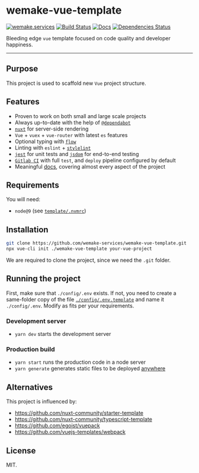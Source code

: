 # wemake-vue-template

[![wemake.services](https://img.shields.io/badge/style-wemake.services-green.svg?label=&logo=data%3Aimage%2Fpng%3Bbase64%2CiVBORw0KGgoAAAANSUhEUgAAABAAAAAQCAMAAAAoLQ9TAAAABGdBTUEAALGPC%2FxhBQAAAAFzUkdCAK7OHOkAAAAbUExURQAAAAAAAAAAAAAAAAAAAAAAAAAAAAAAAP%2F%2F%2F5TvxDIAAAAIdFJOUwAjRA8xXANAL%2Bv0SAAAADNJREFUGNNjYCAIOJjRBdBFWMkVQeGzcHAwksJnAPPZGOGAASzPzAEHEGVsLExQwE7YswCb7AFZSF3bbAAAAABJRU5ErkJggg%3D%3D)](http://wemake.services) [![Build Status](https://travis-ci.org/wemake-services/wemake-vue-template.svg?branch=master)](https://travis-ci.org/wemake-services/wemake-vue-template) [![Docs](https://img.shields.io/badge/docs-success-brightgreen.svg)](https://wemake-services.gitbook.io/wemake-vue-template/) [![Dependencies Status](https://img.shields.io/badge/dependencies-up%20to%20date-brightgreen.svg)](https://github.com/wemake-services/wemake-vue-template/pulls?utf8=%E2%9C%93&q=is%3Apr%20author%3Aapp%2Fdependabot)


Bleeding edge `vue` template focused on code quality and developer happiness.

---

## Purpose

This project is used to scaffold new `Vue` project structure.


## Features

- Proven to work on both small and large scale projects
- Always up-to-date with the help of [`@dependabot`](https://github.com/wemake-services/wemake-vue-template/pulls?utf8=%E2%9C%93&q=is%3Apr%20author%3Aapp%2Fdependabot)
- [`nuxt`](https://nuxtjs.org/) for server-side rendering
- `Vue` + `vuex` + `vue-router` with latest `es` features
- Optional typing with [`flow`](https://flow.org/)
- Linting with `eslint` + [`stylelint`](https://github.com/wemake-services/stylelint-config-strict-scss)
- [`jest`](https://facebook.github.io/jest/) for unit tests and [`jsdom`](https://github.com/jsdom/jsdom) for end-to-end testing
- [`Gitlab CI`](https://about.gitlab.com/features/gitlab-ci-cd/) with full `test`, and `deploy` pipeline configured by default
- Meaningful [docs](https://wemake-services.gitbook.io/wemake-vue-template/), covering almost every aspect of the project


## Requirements

You will need:

- `node@9` (see [`template/.nvmrc`](https://github.com/wemake-services/wemake-vue-template/blob/master/template/.nvmrc))


## Installation

```bash
git clone https://github.com/wemake-services/wemake-vue-template.git
npx vue-cli init ./wemake-vue-template your-vue-project
```

We are required to clone the project, since we need the `.git` folder.

## Running the project

First, make sure that `./config/.env` exists.
If not, you need to create a same-folder copy of the file
[`./config/.env.template`](https://github.com/wemake-services/wemake-vue-template/blob/master/template/config/.env.template) and name it `./config/.env`.
Modify as fits per your requirements.

### Development server

- `yarn dev` starts the development server

### Production build

- `yarn start` runs the production code in a node server
- `yarn generate` generates static files to be deployed [anywhere](https://nuxtjs.org/guide/commands/)


## Alternatives

This project is influenced by:

- https://github.com/nuxt-community/starter-template
- https://github.com/nuxt-community/typescript-template
- https://github.com/egoist/vuepack
- https://github.com/vuejs-templates/webpack


## License

MIT.
